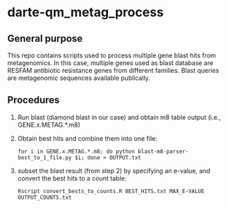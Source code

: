# darte-qm_metag_process

## General purpose

This repo contains scripts used to process multiple gene blast hits from metagenomics.
In this case, multiple genes used as blast database are RESFAM antibiotic resistance genes
from different families. Blast queries are metagenomic sequences available publically.

## Procedures
1. Run blast (diamond blast in our case) and obtain m8 table output (i.e., GENE.x.METAG.*.m8)

2. Obtain best hits and combine them into one file:
    ```
    for i in GENE.x.METAG.*.m8; do python blast-m8-parser-best_to_1_file.py $i; done > OUTPUT.txt
    ```

3. subset the blast result (from step 2) by specifying an e-value, and convert the best hits to a count table:
    ```
    Rscript convert_bests_to_counts.R BEST_HITS.txt MAX_E-VALUE OUTPUT_COUNTS.txt
    ```

